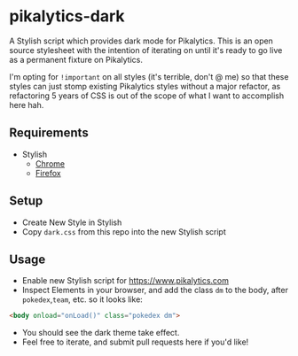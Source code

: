 # pikalytics-dark
A Stylish script which provides dark mode for Pikalytics. This is an open source stylesheet with the intention of iterating on until it's ready to go live as a permanent fixture on Pikalytics.

I'm opting for `!important` on all styles (it's terrible, don't @ me) so that these styles can just stomp existing Pikalytics styles without a major refactor, as refactoring 5 years of CSS is out of the scope of what I want to accomplish here hah.

## Requirements

- Stylish
  - [Chrome](https://chrome.google.com/webstore/detail/stylish-custom-themes-for/fjnbnpbmkenffdnngjfgmeleoegfcffe?hl=en)
  - [Firefox](https://addons.mozilla.org/en-CA/firefox/addon/stylish/)

## Setup

- Create New Style in Stylish
- Copy `dark.css` from this repo into the new Stylish script

## Usage

- Enable new Stylish script for https://www.pikalytics.com
- Inspect Elements in your browser, and add the class `dm` to the body, after `pokedex`,`team`, etc. so it looks like:
```html
<body onload="onLoad()" class="pokedex dm">
```
- You should see the dark theme take effect.
- Feel free to iterate, and submit pull requests here if you'd like!
